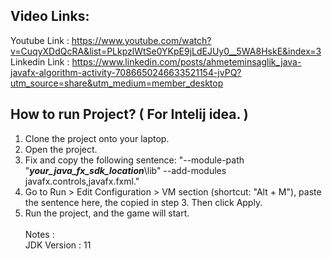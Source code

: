 ## Video Links: 
Youtube Link : https://www.youtube.com/watch?v=CuqyXDdQcRA&list=PLkpzlWtSe0YKpE9jLdEJUy0__5WA8HskE&index=3
<br>
Linkedin Link : https://www.linkedin.com/posts/ahmeteminsaglik_java-javafx-algorithm-activity-7086650246633521154-jvPQ?utm_source=share&utm_medium=member_desktop

## How to run Project? ( For Intelij idea. )

1. Clone the project onto your laptop.
2. Open the project.
3. Fix and copy the following sentence: "--module-path "<b><i>your_java_fx_sdk_location</i></b>\lib" --add-modules javafx.controls,javafx.fxml."
4. Go to Run > Edit Configuration > VM section (shortcut: "Alt + M"), paste the sentence here, the copied in step 3. Then click Apply.
6. Run the project, and the game will start. 
<br> <br> Notes :
<br> JDK Version : 11

<!--<hr>

  You may click following link to watch a short video about what does this project do : 
<br>
https://www.linkedin.com/posts/ahmeteminsaglik_coding-developer-programing-activity-6916717936959193088-ilSz?utm_source=share&utm_medium=member_desktop
-->
